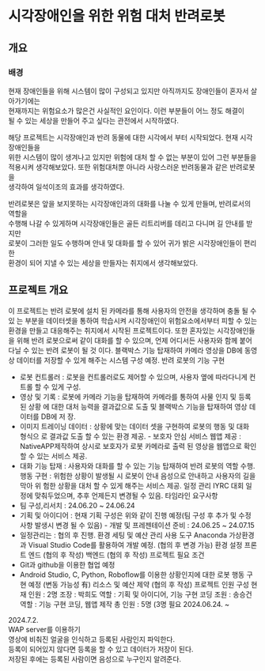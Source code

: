 # 시각장애인을 위한 위험 대처 반려로봇  

## 개요  
### 배경  
현재 장애인들을 위해 시스템이 많이 구성되고 있지만 아직까지도 장애인들이 혼자서 살아가기에는  
현재까지는 위험요소가 많은건 사실적인 요인이다. 이런 부분들이 어느 정도 해결이  
될 수 있는 세상을 만들어 주고 싶다는 관전에서 시작하였다.  

해당 프로젝트는 시각장애인과 반려 동물에 대한 시각에서 부터 시작되었다. 현재 시각장애인들을  
위한 시스템이 많이 생겨나고 있지만 위험에 대처 할 수 없는 부분이 있어 그런 부분들을 
적용시켜 생각해보았다.  또한 위험대처뿐 아니라 사랑스러운 반려동물과 같은 반려로봇을  
생각하여 일석이조의 효과를 생각하였다.  

반려로봇은 앞을 보지못하는 시각장애인과의 대화를 나눌 수 있게 만들며, 반려로서의 역할을  
수행해 나갈 수 있게하며 시각장애인들은 골든 리트리버를 데리고 다니며 길 안내를 받지만  
로봇이 그러한 일도 수행하며 안내 및 대화를 할 수 있어 귀가 밝은 시각장애인들이 편리한  
환경이 되어 지낼 수 있는 세상을 만들자는 취지에서 생각해보았다.  

## 프로젝트 개요  

이 프로젝트는 반려 로봇에 설치 된 카메라를 통해 사용자의 안전을 생각하며 충돌 될 수 있
는 부분을 데이터셋을 통하여 학습시켜 시각장애인이 위험요소에서부터 피할 수 있는 환경을 
만들고 대응해주는 취지에서 시작된 프로젝트이다. 또한 혼자있는 시각장애인들을 위해 반려 
로봇으로써 같이 대화를 할 수 있으며, 언제 어디서든 사용자와 함께 붙어 다닐 수 있는 반려 
로봇이 될 것 이다. 블랙박스 기능 탑재하여 카메라 영상을 DB에 동영상 데이터를 저장할 수 
있게 해주는 시스템 구성 예정. 반려 로봇의 기능 구현
- 로봇 컨트롤러 : 로봇을 컨트롤러로도 제어할 수 있으며, 사용자 옆에 따라다니게 컨트롤 
할 수 있게 구성.
- 영상 및 기록 : 로봇에 카메라 기능을 탑재하여 카메라를 통하여 사물 인지 및 등록된 상황
에 대한 대처 능력을 결과값으로 도출 및 블랙박스 기능을 탑재하여 영상 데이터를 DB에 저
장.
- 이미지 트레이닝 데이터 : 상황에 맞는 데이터 셋을 구현하여 로봇의 행동 및 대화 형식으
로 결과값 도출 할 수 있는 환경 제공. - 보호자 안심 서비스 웹앱 제공 : NativeAPP제작하여 상시로 보호자가 로봇 카메라로 출력
된 영상을 웹앱으로 확인 할 수 있는 서비스 제공.
- 대화 기능 탑재 : 사용자와 대화를 할 수 있는 기능 탑재하여 반려 로봇의 역할 수행. 행동 구현 : 위험한 상황이 발생될 시 로봇이 안내 음성으로 안내하고 사용자의 길을 막아 위
험한 상황을 대처 할 수 있게 해주는 서비스 제공. 일정 관리
IYRC 대회 일정에 맞춰두었으며, 추후 언제든지 변경될 수 있음. 타임라인 요구사항
- 팀 구성,리서치 : 24.06.20 ~ 24.06.24
- 기획 및 아이디어 : 현재 기획 구성은 위와 같이 진행 예정(팀 구성 후 추가 및 수정 사항 
발생시 변경 될 수 있음) - 개발 및 프레젠테이션 준비 : 24.06.25 ~ 24.07.15
- 일정관리는 : 협의 후 진행. 환경 세팅 및 예산 관리
사용 도구
Anaconda 가상환경과 Visual Studio Code를 활용하여 개발 예정.
(협의 후 변경 가능)
환경 설정
프론트 엔드
(협의 후 작성)
백엔드
(협의 후 작성)
프로젝트 필요 조건
- Git과 github을 이용한 협업 예정
- Android Studio, C, Python, Roboflow를 이용한 상황인지에 대한 로봇 행동 구현 예정
(변동 가능성 有)
리소스 및 예산 제약
(협의 후 작성)
프로젝트 인원 구성
현재 인원 : 2명
조장 : 박희도
역할 : 기획 및 아이디어, 기능 구현 코딩
조원 : 송승건
역할 : 기능 구현 코딩, 웹앱 제작
총 인원 : 5명 (3명 필요
2024.06.24. ~ 

2024.7.2.   
WAP server를 이용하기  
영상에 비춰진 얼굴을 인식하고 등록된 사람인지 파익한다.  
등록이 되어있지 않다면 등록을 할 수 있고 데이터가 저장이 된다.  
저장된 후에는 등록된 사람이면 음성으로 누구인지 알려준다.

